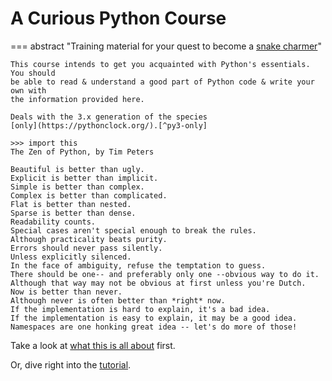 # A Curious Python Course

=== abstract "Training material for your quest to become a [snake charmer](python/python.md)"

    This course intends to get you acquainted with Python's essentials. You should
    be able to read & understand a good part of Python code & write your own with
    the information provided here.

    Deals with the 3.x generation of the species
    [only](https://pythonclock.org/).[^py3-only]

[^py3-only]:
    Well, apart from the occasional nostalgic comment or reference, that is.


```
>>> import this
The Zen of Python, by Tim Peters

Beautiful is better than ugly.
Explicit is better than implicit.
Simple is better than complex.
Complex is better than complicated.
Flat is better than nested.
Sparse is better than dense.
Readability counts.
Special cases aren't special enough to break the rules.
Although practicality beats purity.
Errors should never pass silently.
Unless explicitly silenced.
In the face of ambiguity, refuse the temptation to guess.
There should be one-- and preferably only one --obvious way to do it.
Although that way may not be obvious at first unless you're Dutch.
Now is better than never.
Although never is often better than *right* now.
If the implementation is hard to explain, it's a bad idea.
If the implementation is easy to explain, it may be a good idea.
Namespaces are one honking great idea -- let's do more of those!
```

Take a look at [what this is all about](python/python.md) first.

Or, dive right into the [tutorial](training/tutorial/tutorial.md).
